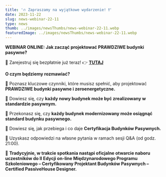 ```yaml
---
title: '🔥 Zapraszamy na wyjątkowe wydarzenie! ❗'
date: 2023-11-22
slug: news-webinar-22-11
type: news
thumb: ../images/newsThumbs/news-webinar-22-11.webp
featuredImage: ../images/newsThumbs/news-webinar-22-11.webp
---
```


<strong>WEBINAR ONLINE: Jak zacząć projektować PRAWDZIWE budynki pasywne?</strong>

🎯 Zarejestruj się bezpłatnie już teraz! 👉 <a target="_blank" href="http://tiny.cc/AZB-WEBINAR-22-11-23">**TUTAJ**</a>

<strong>O czym będziemy rozmawiać?</strong>

📌 Poznasz kluczowe czynniki, które musisz spełnić, aby projektować <strong>PRAWDZIWE budynki pasywne i zeroenergetyczne.</strong> 

📌  Dowiesz się, czy <strong>każdy nowy budynek może być zrealizowany w standardzie pasywnym.</strong> 

📌  Przekonasz się, czy <strong>każdy budynek modernizowany może osiągnąć standard budynku pasywnego.</strong> 

📌  Dowiesz się, jak przebiega i co daje <strong> Certyfikacja Budynków Pasywnych.</strong> 

📌  Uzyskasz odpowiedzi na własne pytania w ramach sesji Q&A (od godz. 21:00).

🌟 <strong>Tradycyjnie, w trakcie spotkania nastąpi oficjalne otwarcie naboru uczestników do II  Edycji on-line Międzynarodowego Programu Szkoleniowego – Certyfikowany Projektant Budynków Pasywnych – Certified PassiveHouse Designer.</strong>
